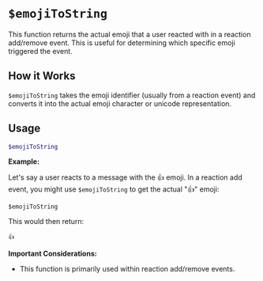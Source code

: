 # `$emojiToString`

This function returns the actual emoji that a user reacted with in a reaction add/remove event. This is useful for determining which specific emoji triggered the event.

## How it Works

`$emojiToString` takes the emoji identifier (usually from a reaction event) and converts it into the actual emoji character or unicode representation.

## Usage

```bash
$emojiToString
```

**Example:**

Let's say a user reacts to a message with the 👍 emoji. In a reaction add event, you might use `$emojiToString` to get the actual "👍" emoji:

```
$emojiToString 
```

This would then return:

```
👍
```

**Important Considerations:**

*   This function is primarily used within reaction add/remove events.